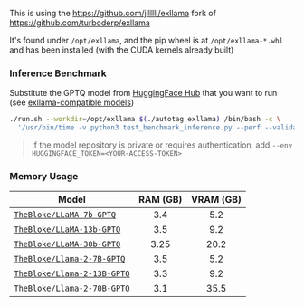 
This is using the https://github.com/jllllll/exllama fork of https://github.com/turboderp/exllama  

It's found under `/opt/exllama`, and the pip wheel is at `/opt/exllama-*.whl` and has been installed (with the CUDA kernels already built)

### Inference Benchmark

Substitute the GPTQ model from [HuggingFace Hub](https://huggingface.co/models?search=gptq) that you want to run (see [exllama-compatible models](https://github.com/turboderp/exllama/blob/master/doc/model_compatibility.md))

```bash
./run.sh --workdir=/opt/exllama $(./autotag exllama) /bin/bash -c \
  '/usr/bin/time -v python3 test_benchmark_inference.py --perf --validate -d $(huggingface-downloader TheBloke/Llama-2-7B-GPTQ)'
```
> If the model repository is private or requires authentication, add `--env HUGGINGFACE_TOKEN=<YOUR-ACCESS-TOKEN>`

### Memory Usage

| Model                                                                           | RAM (GB) | VRAM (GB) |
|---------------------------------------------------------------------------------|:--------:|:---------:|
| [`TheBloke/LLaMA-7b-GPTQ`](https://huggingface.co/TheBloke/LLaMA-7b-GPTQ)       |    3.4   |    5.2    |
| [`TheBloke/LLaMA-13b-GPTQ`](https://huggingface.co/TheBloke/LLaMA-13b-GPTQ)     |    3.5   |    9.2    |
| [`TheBloke/LLaMA-30b-GPTQ`](https://huggingface.co/TheBloke/LLaMA-30b-GPTQ)     |   3.25   |    20.2   |
| [`TheBloke/Llama-2-7B-GPTQ`](https://huggingface.co/TheBloke/Llama-2-7B-GPTQ)   |    3.5   |    5.2    |
| [`TheBloke/Llama-2-13B-GPTQ`](https://huggingface.co/TheBloke/Llama-2-13B-GPTQ) |    3.3   |    9.2    |
| [`TheBloke/Llama-2-70B-GPTQ`](https://huggingface.co/TheBloke/Llama-2-70B-GPTQ) |    3.1   |    35.5   |

